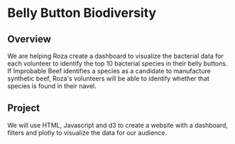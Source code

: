 # Belly Button Biodiversity

## Overview 
We are helping Roza create a dashboard to visualize the bacterial data for each volunteer to identify the top 10 bacterial species in their belly buttons. If Improbable Beef identifies a species as a candidate to manufacture synthetic beef, Roza's volunteers will be able to identify whether that species is found in their navel.

## Project
We will use HTML, Javascript and d3 to create a website with a dashboard, filters and plotly to visualize the data for our audience.
